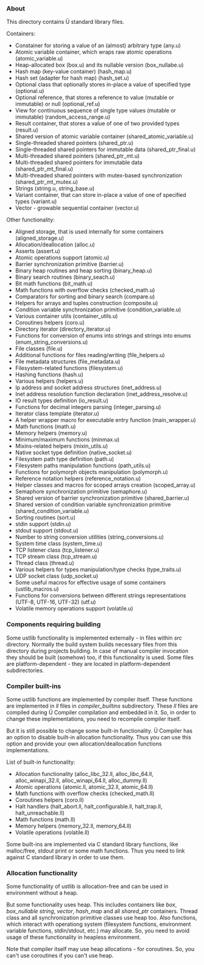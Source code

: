 ### About

This directory contains Ü standard library files.

Containers:

* Constainer for storing a value of an (almost) arbitrary type (any.u)
* Atomic variable container, which wraps raw atomic operations (atomic_variable.u)
* Heap-allocated box (box.u) and its nullable version (box_nullabe.u)
* Hash map (key-value container) (hash_map.u)
* Hash set (adapter for hash map) (hash_set.u)
* Optional class that optionally stores in-place a value of specified type (optional.u)
* Optional reference, that stores a reference to value (mutable or immutable) or null (optional_ref.u)
* View for continuous sequence of single type values (mutable or immutable) (random_access_range.u)
* Result container, that stores a value of one of two provided types (result.u)
* Shared version of atomic variable container (shared_atomic_variable.u)
* Single-threaded shared pointers (shared_ptr.u)
* Single-threaded shared pointers for immutable data (shared_ptr_final.u)
* Multi-threaded shared pointers (shared_ptr_mt.u)
* Multi-threaded shared pointers for immutable data (shared_ptr_mt_final.u)
* Multi-threaded shared pointers with mutex-based synchronization (shared_ptr_mt_mutex.u)
* Strings (string.u, string_base.u)
* Variant container, that can store in-place a value of one of specified types (variant.u)
* Vector - growable sequential container (vector.u)

Other functionality:

* Aligned storage, that is used internally for some containers (aligned_storage.u)
* Allocation/deallocation (alloc.u)
* Asserts (assert.u)
* Atomic operations support (atomic.u)
* Barrier synchronization primitive (barrier.u)
* Binary heap routines and heap sorting (binary_heap.u)
* Binary search routines (binary_seach.u)
* Bit math functions (bit_math.u)
* Math functions with overflow checks (checked_math.u)
* Comparators for sorting and binary search (compare.u)
* Helpers for arrays and tuples construction (composite.u)
* Condition variable synchronization primitive (condition_variable.u)
* Various container utils (container_utils.u)
* Coroutines helpers (coro.u)
* Directory iterator (directory_iterator.u)
* Functions for conversion of enums into strings and strings into enums (enum_string_conversions.u)
* File classes (file.u)
* Additional functions for files reading/writing (file_helpers.u)
* File metadata structures (file_metadata.u)
* Filesystem-related functions (filesystem.u)
* Hashing functions (hash.u)
* Various helpers (helpers.u)
* Ip address and socket address structures (inet_address.u)
* Inet address resolution function declaration (inet_address_resolve.u)
* IO result types definition (io_result.u)
* Functions for decimal integers parsing (integer_parsing.u)
* Iterator class template (iterator.u)
* A helper wrapper macro for executable entry function (main_wrapper.u)
* Math functions (math.u)
* Memory helpers (memory.u)
* Minimum/maximum functions (minmax.u)
* Mixins-related helpers (mixin_utils.u)
* Native socket type definition (native_socket.u)
* Filesystem path type definition (path.u)
* Filesystem paths manipulation functions (path_utils.u)
* Functions for polymorph objects manipulation (polymorph.u)
* Reference notation helpers (reference_notation.u)
* Helper classes and macros for scoped arrays creation (scoped_array.u)
* Semaphore synchronization primitive (semaphore.u)
* Shared version of barrier synchronization primitive (shared_barrier.u)
* Shared version of condition variable synchronization primitive (shared_condition_variable.u)
* Sorting routines (sort.u)
* stdin support (stdin.u)
* stdout support (stdout.u)
* Number to string conversion utilities (string_conversions.u)
* System time class (system_time.u)
* TCP listener class (tcp_listener.u)
* TCP stream class (tcp_stream.u)
* Thread class (thread.u)
* Various helpers for types manipulation/type checks (type_traits.u)
* UDP socket class (udp_socket.u)
* Some useful macros for effective usage of some containers (ustlib_macros.u)
* Functions for conversions between different strings representations (UTF-8, UTF-16, UTF-32) (utf.u)
* Volatile memory operations support (volatile.u)


### Components requiring building

Some ustlib functionality is implemented externally - in files within *src* directory.
Normally the build system builds necessary files from this directory during projects building.
In case of manual compiler invocation they should be built (somehow) too, if this functionality is used.
Some files are platform-dependent - they are located in platform-dependent subdirectories.


### Compiler built-ins

Some ustlib functions are implemented by compiler itself.
These functions are implemented in *ll* files in *compiler_builtins* subdirectory.
These *ll* files are compiled during Ü Compiler compilation and embedded in it.
So, in order to change these implementations, you need to recompile compiler itself.

But it is still possible to change some built-in functionality.
Ü Compiler has an option to disable built-in allocation functionality.
Thus you can use this option and provide your own allocation/deallocation functions implementations.

List of built-in functionality:

* Allocation functionality (alloc_libc_32.ll, alloc_libc_64.ll, alloc_winapi_32.ll, alloc_winapi_64.ll, alloc_dummy.ll)
* Atomic operations (atomic.ll, atomic_32.ll, atomic_64.ll)
* Math functions with overflow checks (checked_math.ll)
* Coroutines helpers (coro.ll)
* Halt handlers (halt_abort.ll, halt_configurable.ll, halt_trap.ll, halt_unreachable.ll)
* Math functions (math.ll)
* Memory helpers (memory_32.ll, memory_64.ll)
* Volatile operations (volatile.ll)

Some built-ins are implemented via C standard library functions, like malloc/free, stdout print or some math functions.
Thus you need to link against C standard library in order to use them.


### Allocation functionality

Some functionality of ustlib is allocation-free and can be used in environment without a heap.

But some functionality uses heap.
This includes containers like *box*, *box_nullable* *string*, *vector*, *hash_map* and all *shared_ptr* containers.
Thread class and all synchronization primitive classes use heap too.
Also functions, which interact with operationg system (filesystem functions, environment variable functions, stdin/stdout, etc.) may allocate.
So, you need to avoid usage of these functionality in heapless environment.

Note that compiler itself may use heap allocations - for coroutines.
So, you can't use coroutines if you can't use heap.
